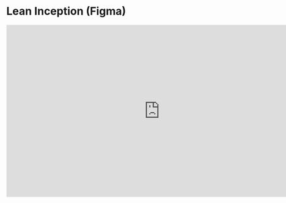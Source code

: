 # **Lean Inception (Figma)**

<iframe
  style="border: 1px solid rgba(0, 0, 0, 0.1);"
  width="800"
  height="450"
  src="https://www.figma.com/embed?embed_host=share&url=https://www.figma.com/board/tEH1jptq58so8LDeLg2Y35/Template-Lean-Inception?node-id=0-1&t=3ng88kyPLfXREuxG-1"
  allowfullscreen>
</iframe>